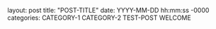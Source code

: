 layout: post
title: "POST-TITLE"
date: YYYY-MM-DD hh:mm:ss -0000
categories: CATEGORY-1 CATEGORY-2 TEST-POST WELCOME
